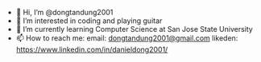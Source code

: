 - 👋 Hi, I’m @dongtandung2001
- 👀 I’m interested in coding and playing guitar
- 🌱 I’m currently learning Computer Science at San Jose State University
- 📫 How to reach me:
  email: dongtandung2001@gmail.com
  likeden: https://www.linkedin.com/in/danieldong2001/


<!---
dongtandung2001/dongtandung2001 is a ✨ special ✨ repository because its `README.md` (this file) appears on your GitHub profile.
You can click the Preview link to take a look at your changes.
--->
